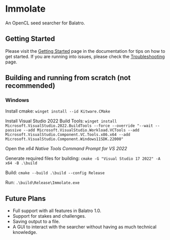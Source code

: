# Immolate
An OpenCL seed searcher for Balatro.

## Getting Started
Please visit the [Getting Started](docs/getting_started.md) page in the documentation for tips on how to get started. If you are running into issues, please check the [Troubleshooting](docs/troubleshooting.md) page.

## Building and running from scratch (not recommended)

### Windows
Install cmake:
`winget install --id Kitware.CMake`

Install Visual Studio 2022 Build Tools:
`winget install Microsoft.VisualStudio.2022.BuildTools --force --override "--wait --passive --add Microsoft.VisualStudio.Workload.VCTools --add Microsoft.VisualStudio.Component.VC.Tools.x86.x64 --add Microsoft.VisualStudio.Component.Windows11SDK.22000"`

Open the _x64 Native Tools Command Prompt for VS 2022_

Generate required files for building:
`cmake -G "Visual Studio 17 2022" -A x64 -B .\build`

Build:
`cmake --build .\build --config Release`

Run:
`.\build\Release\Immolate.exe`

## Future Plans
- Full support with all features in Balatro 1.0.
- Support for stakes and challenges.
- Saving output to a file.
- A GUI to interact with the searcher without having as much technical knowledge.
